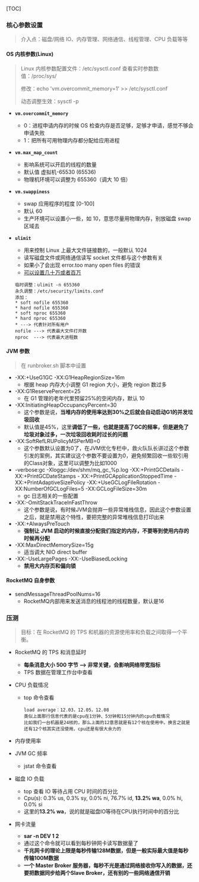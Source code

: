 [TOC]

### 核心参数设置

> 介入点：磁盘/网络 IO、内存管理、网络通信、线程管理、CPU 负载等等

#### OS 内核参数(Linux)

> Linux 内核参数配置文件：/etc/sysctl.conf  查看实时参数数值：/proc/sys/
>
> 修改：echo 'vm.overcommit_memory=1' >> /etc/sysctl.conf
>
> 动态调整生效：sysctl -p

- **`vm.overcommit_memory`**

  - 0：进程申请内存的时候 OS 检查内存是否足够，足够才申请，感觉不够会申请失败
  - 1：把所有可用物理内存都分配给应用进程

- **`vm.max_map_count`**

  - 影响系统可以开启的线程的数量
  - 默认值 虚拟机-65530 (65536)
  - 物理机环境可以调整为 655360（调大 10 倍）

- **`vm.swappiness`**

  - swap 应用程序的程度 [0-100]
  - 默认 60
  - 生产环境可以设置小一些，如 10，意思尽量用物理内存，别放磁盘 swap 区域去

- **`ulimit`**

  - 用来控制 Linux 上最大文件链接数的，一般默认 1024
  - 读写磁盘文件或网络通信读写 socket 文件都与这个参数有关
  - 如果小了会出现 error.too many open files 的错误
  - [可以设置几十万或者百万](https://www.cnblogs.com/kevingrace/p/5815592.html)

  ```
  临时调整：ulimit -n 655360
  永久调整：/etc/security/limits.conf
  添加：
  * soft nofile 655360
  * hard nofile 655360
  * soft nproc 655360
  * hard nproc 655360
  * ---> 代表针对所有用户
  nofile ---> 代表最大文件打开数
  nproc  ---> 代表最大进程数
  ```

  

#### JVM 参数

> 在 runbroker.sh 脚本中设置

- -XX:+UseG1GC -XX:G1HeapRegionSize=16m
  - 根据 heap 内存大小调整 G1 region 大小，避免 region 数过多
- -XX:G1ReservePercent=25
  - 在 G1 管理的老年代里预留25%的空闲内存，默认 10
- -XX:InitiatingHeapOccupancyPercent=30
  - 这个参数是说，**当堆内存的使用率达到30%之后就会自动启动G1的并发垃圾回收**
  - 默认值是45%，这里**调低了一些，也就是提高了GC的频率，但是避免了垃圾对象过多，一次垃圾回收耗时过长的问题**
- -XX:SoftRefLRUPolicyMSPerMB=0
  - 这个参数默认设置为0了，在JVM优化专栏中，救火队队长讲过这个参数引发的案例，其实建议这个参数不要设置为0，避免频繁回收一些软引用的Class对象，这里可以调整为比如1000
- -verbose:gc -Xloggc:/dev/shm/mq_gc_%p.log -XX:+PrintGCDetails -XX:+PrintGCDateStamps -
  XX:+PrintGCApplicationStoppedTime -XX:+PrintAdaptiveSizePolicy -XX:+UseGCLogFileRotation -
  XX:NumberOfGCLogFiles=5 -XX:GCLogFileSize=30m
  - gc 日志相关的一些配置
- -XX:-OmitStackTraceInFastThrow
  - 这个参数是说，有时候JVM会抛弃一些异常堆栈信息，因此这个参数设置之后，就是禁用这个特性，要把完整的异常堆栈信息打印出来
- -XX:+AlwaysPreTouch
  - **强制让 JVM 启动的时候直接分配我们指定的内存，不要等到使用内存的时候再分配**
- -XX:MaxDirectMemorySize=15g
  - 适当调大 NIO direct buffer
- -XX:-UseLargePages -XX:-UseBiasedLocking
  - **禁用大内存页和偏向锁**



#### RocketMQ 自身参数

- sendMessageThreadPoolNums=16
  - RocketMQ内部用来发送消息的线程池的线程数量，默认是16



### 压测

> 目标：在 RocketMQ 的 TPS 和机器的资源使用率和负载之间取得一个平衡。

- RocketMQ 的 TPS 和消息延时

  - **每条消息大小 500 字节 --> 非常关键，会影响网络带宽指标**
  - TPS 数据在管理工作台中查看

- CPU 负载情况

  - top 命令查看

    ```
    load average：12.03，12.05，12.08
    类似上面那行信息代表的是cpu在1分钟、5分钟和15分钟内的cpu负载情况
    比如我们一台机器是24核的，那么上面的12意思就是有12个核在使用中。换言之就是还有12个核其实还没使用，cpu还是有很大余力的
    ```

- 内存使用率

- JVM GC 频率

  - jstat 命令查看

- 磁盘 IO 负载

  - top 查看 IO 等待占用 CPU 时间的百分比
  - Cpu(s): 0.3% us, 0.3% sy, 0.0% ni, 76.7% id, **13.2% wa**, 0.0% hi, 0.0% si
  - 这里的**13.2% wa**，说的就是磁盘IO等待在CPU执行时间中的百分比

- 网卡流量

  - **sar -n DEV 1 2**
  - 通过这个命令就可以看到每秒钟网卡读写数据量了
  - **千兆网卡的理论上限是每秒传输128M数据，但是一般实际最大值是每秒传输100M数据**
  - **一个 Master Broker 服务器，每秒不光是通过网络接收你写入的数据，还要把数据同步给两个Slave Broker，还有别的一些网络通信开销**

